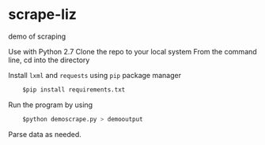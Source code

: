 scrape-liz
==========

demo of scraping

Use with Python 2.7
Clone the repo to your local system
From the command line, cd into the directory

Install `lxml` and `requests` using `pip` package manager

```python
    $pip install requirements.txt
```

Run the program by using

```python  
    $python demoscrape.py > demooutput
```

Parse data as needed.

